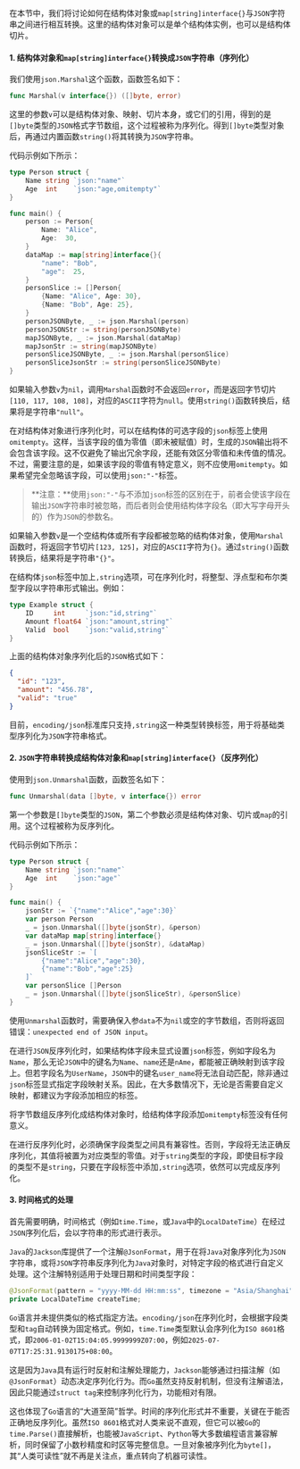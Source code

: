 在本节中，我们将讨论如何在结构体对象或`map[string]interface{}`与`JSON`字符串之间进行相互转换。这里的结构体对象可以是单个结构体实例，也可以是结构体切片。

#### 1. 结构体对象和`map[string]interface{}`转换成`JSON`字符串（序列化）

我们使用`json.Marshal`这个函数，函数签名如下：

```go
func Marshal(v interface{}) ([]byte, error)
```

这里的参数`v`可以是结构体对象、映射、切片本身，或它们的引用，得到的是`[]byte`类型的`JSON`格式字节数组，这个过程被称为序列化。得到`[]byte`类型对象后，再通过内置函数`string()`将其转换为`JSON`字符串。

代码示例如下所示：

```go
type Person struct {
	Name string `json:"name"`
	Age  int    `json:"age,omitempty"`
}

func main() {
	person := Person{
		Name: "Alice",
		Age:  30,
	}
	dataMap := map[string]interface{}{
		"name": "Bob",
		"age":  25,
	}
	personSlice := []Person{
		{Name: "Alice", Age: 30},
		{Name: "Bob", Age: 25},
	}
	personJSONByte, _ := json.Marshal(person)
	personJSONStr := string(personJSONByte)
	mapJSONByte, _ := json.Marshal(dataMap)
	mapJsonStr := string(mapJSONByte)
	personSliceJSONByte, _ := json.Marshal(personSlice)
	personSliceJsonStr := string(personSliceJSONByte)
}
```

如果输入参数`v`为`nil`，调用`Marshal`函数时不会返回`error`，而是返回字节切片`[110, 117, 108, 108]`，对应的`ASCII`字符为`null`。使用`string()`函数转换后，结果将是字符串`"null"`。

在对结构体对象进行序列化时，可以在结构体的可选字段的`json`标签上使用`omitempty`。这样，当该字段的值为零值（即未被赋值）时，生成的`JSON`输出将不会包含该字段。这不仅避免了输出冗余字段，还能有效区分零值和未传值的情况。不过，需要注意的是，如果该字段的零值有特定意义，则不应使用`omitempty`。如果希望完全忽略该字段，可以使用`json:"-"`标签。

> **注意：**使用`json:"-"`与不添加`json`标签的区别在于，前者会使该字段在输出`JSON`字符串时被忽略，而后者则会使用结构体字段名（即大写字母开头的）作为`JSON`的参数名。

如果输入参数`v`是一个空结构体或所有字段都被忽略的结构体对象，使用`Marshal`函数时，将返回字节切片`[123, 125]`，对应的`ASCII`字符为`{}`。通过`string()`函数转换后，结果将是字符串`"{}"`。

在结构体`json`标签中加上`,string`选项，可在序列化时，将整型、浮点型和布尔类型字段以字符串形式输出。例如：

```go
type Example struct {
	ID     int     `json:"id,string"`
	Amount float64 `json:"amount,string"`
	Valid  bool    `json:"valid,string"`
}
```

上面的结构体对象序列化后的`JSON`格式如下：

```json
{
  "id": "123",
  "amount": "456.78",
  "valid": "true"
}
```

目前，`encoding/json`标准库只支持`,string`这一种类型转换标签，用于将基础类型序列化为`JSON`字符串格式。

#### 2. `JSON`字符串转换成结构体对象和`map[string]interface{}`（反序列化）

使用到`json.Unmarshal`函数，函数签名如下：

```go
func Unmarshal(data []byte, v interface{}) error
```

第一个参数是`[]byte`类型的`JSON`，第二个参数必须是结构体对象、切片或`map`的引用。这个过程被称为反序列化。

代码示例如下所示：

```go
type Person struct {
	Name string `json:"name"`
	Age  int    `json:"age"`
}

func main() {
	jsonStr := `{"name":"Alice","age":30}`
	var person Person
	_ = json.Unmarshal([]byte(jsonStr), &person)
	var dataMap map[string]interface{}
	_ = json.Unmarshal([]byte(jsonStr), &dataMap)
    jsonSliceStr := `[
		{"name":"Alice","age":30},
		{"name":"Bob","age":25}
	]`
    var personSlice []Person
    _ = json.Unmarshal([]byte(jsonSliceStr), &personSlice)
}
```

使用`Unmarshal`函数时，需要确保入参`data`不为`nil`或空的字节数组，否则将返回错误：`unexpected end of JSON input`。

在进行`JSON`反序列化时，如果结构体字段未显式设置`json`标签，例如字段名为`Name`，那么无论`JSON`中的键名为`Name`、`name`还是`nAme`，都能被正确映射到该字段上。但若字段名为`UserName`，`JSON`中的键名`user_name`将无法自动匹配，除非通过`json`标签显式指定字段映射关系。因此，在大多数情况下，无论是否需要自定义映射，都建议为字段添加相应的标签。

将字节数组反序列化成结构体对象时，给结构体字段添加`omitempty`标签没有任何意义。

在进行反序列化时，必须确保字段类型之间具有兼容性。否则，字段将无法正确反序列化，其值将被置为对应类型的零值。对于`string`类型的字段，即使目标字段的类型不是`string`，只要在字段标签中添加`,string`选项，依然可以完成反序列化。

#### 3. 时间格式的处理

首先需要明确，时间格式（例如`time.Time`，或`Java`中的`LocalDateTime`）在经过`JSON`序列化后，会以字符串的形式进行表示。

`Java`的`Jackson`库提供了一个注解`@JsonFormat`，用于在将`Java`对象序列化为`JSON`字符串，或将`JSON`字符串反序列化为`Java`对象时，对特定字段的格式进行自定义处理。这个注解特别适用于处理日期和时间类型字段：

```java
@JsonFormat(pattern = "yyyy-MM-dd HH:mm:ss", timezone = "Asia/Shanghai")
private LocalDateTime createTime;
```

`Go`语言并未提供类似的格式指定方法。`encoding/json`在序列化时，会根据字段类型和`tag`自动转换为固定格式。例如，`time.Time`类型默认会序列化为`ISO 8601`格式，即`2006-01-02T15:04:05.9999999Z07:00`，例如`2025-07-07T17:25:31.9130175+08:00`。

这是因为`Java`具有运行时反射和注解处理能力，`Jackson`能够通过扫描注解（如`@JsonFormat`）动态决定序列化行为。而`Go`虽然支持反射机制，但没有注解语法，因此只能通过`struct tag`来控制序列化行为，功能相对有限。

这也体现了`Go`语言的“大道至简”哲学。时间的序列化形式并不重要，关键在于能否正确地反序列化。虽然`ISO 8601`格式对人类来说不直观，但它可以被`Go`的`time.Parse()`直接解析，也能被`JavaScript`、`Python`等大多数编程语言兼容解析，同时保留了小数秒精度和时区等完整信息。一旦对象被序列化为`byte[]`，其“人类可读性”就不再是关注点，重点转向了机器可读性。